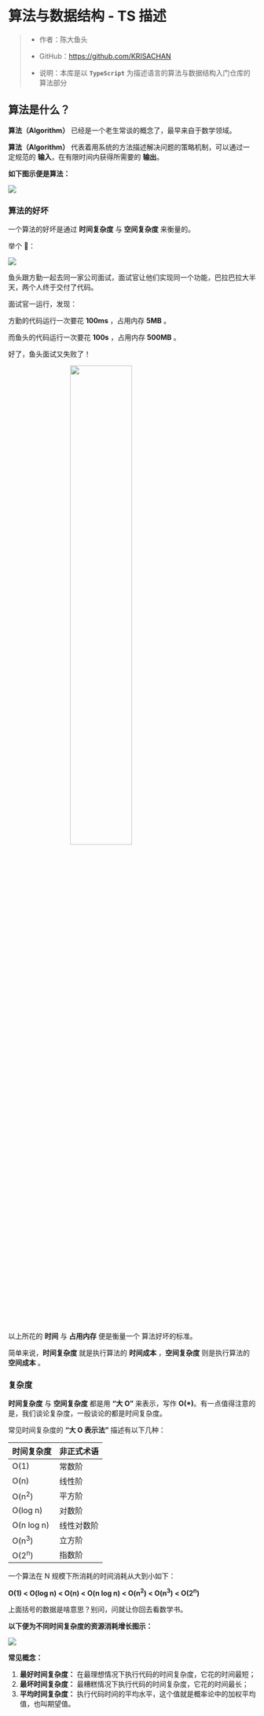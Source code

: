 # 算法与数据结构 - TS 描述

> -   作者：陈大鱼头
>
> -   GitHub：https://github.com/KRISACHAN
>
> -   说明：本库是以 **`TypeScript`** 为描述语言的算法与数据结构入门仓库的算法部分

## 算法是什么？

**算法（Algorithm）** 已经是一个老生常谈的概念了，最早来自于数学领域。

**算法（Algorithm）** 代表着用系统的方法描述解决问题的策略机制，可以通过一定规范的 **输入**，在有限时间内获得所需要的 **输出**。

**如下图示便是算法：**

<img src="https://fish-pond-1253945200.cos.ap-guangzhou.myqcloud.com/img/cs/sorting/a.png" style="display: block; margin: 10px auto;">

### 算法的好坏

一个算法的好坏是通过 **时间复杂度** 与 **空间复杂度** 来衡量的。

举个 🌰：

<img src="https://fish-pond-1253945200.cos.ap-guangzhou.myqcloud.com/img/cs/sorting/lizi.png" style="display: block; margin: 10px auto;">

鱼头跟方勤一起去同一家公司面试，面试官让他们实现同一个功能，巴拉巴拉大半天，两个人终于交付了代码。

面试官一运行，发现：

方勤的代码运行一次要花 **100ms** ，占用内存 **5MB** 。

而鱼头的代码运行一次要花 **100s** ，占用内存 **500MB** 。

好了，鱼头面试又失败了！

<img src="https://fish-pond-1253945200.cos.ap-guangzhou.myqcloud.com/img/cs/sorting/mianshi.jpg" style="display: block; margin: 10px auto; width: 50%;">

以上所花的 **时间** 与 **占用内存** 便是衡量一个 算法好坏的标准。

简单来说，**时间复杂度** 就是执行算法的 **时间成本** ，**空间复杂度** 则是执行算法的 **空间成本** 。

### 复杂度

**时间复杂度** 与 **空间复杂度** 都是用 **“大 O”** 来表示，写作 **O(\*)**。有一点值得注意的是，我们谈论复杂度，一般谈论的都是时间复杂度。

常见时间复杂度的 **“大 O 表示法”** 描述有以下几种：

| 时间复杂度       | 非正式术语 |
| :--------------- | :--------- |
| O(1)             | 常数阶     |
| O(n)             | 线性阶     |
| O(n<sup>2</sup>) | 平方阶     |
| O(log n)         | 对数阶     |
| O(n log n)       | 线性对数阶 |
| O(n<sup>3</sup>) | 立方阶     |
| O(2<sup>n</sup>) | 指数阶     |

一个算法在 N 规模下所消耗的时间消耗从大到小如下：

**O(1) < O(log n) < O(n) < O(n log n) < O(n<sup>2</sup>) < O(n<sup>3</sup>) < O(2<sup>n</sup>)**

上面括号的数据是啥意思？别问，问就让你回去看数学书。

**以下便为不同时间复杂度的资源消耗增长图示：**

<img src="https://fish-pond-1253945200.cos.ap-guangzhou.myqcloud.com/img/cs/sorting/oo.png" style="display: block; margin: 10px auto;">

**常见概念：**

1. **最好时间复杂度：** 在最理想情况下执行代码的时间复杂度，它花的时间最短；
2. **最坏时间复杂度：** 最糟糕情况下执行代码的时间复杂度，它花的时间最长；
3. **平均时间复杂度：** 执行代码时间的平均水平，这个值就是概率论中的加权平均值，也叫期望值。
